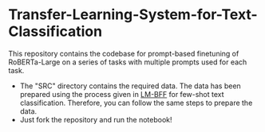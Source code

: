 # Transfer-Learning-System-for-Text-Classification

This repository contains the codebase for prompt-based finetuning of RoBERTa-Large on a series of tasks with multiple prompts used for each task.

- The "SRC" directory contains the required data.  The data has been prepared using the process given in [LM-BFF](https://github.com/princeton-nlp/LM-BFF#prepare-the-data) for few-shot text classification. Therefore, you can follow the same steps to prepare the data.
- Just fork the repository and run the notebook!
